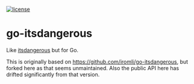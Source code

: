 [![license](http://img.shields.io/badge/license-MIT-green.svg?style=flat-square)](https://github.com/junohq/go-itsdangerous/blob/master/LICENSE)

go-itsdangerous
===============

Like [itsdangerous](https://itsdangerous.palletsprojects.com/) but for Go.

This is originally based on https://github.com/iromli/go-itsdangerous, but
forked here as that seems unmaintained. Also the public API here has drifted
significantly from that version.
